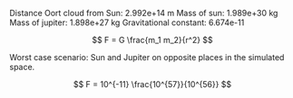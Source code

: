 Distance Oort cloud from Sun: 2.992e+14 m
Mass of sun: 1.989e+30 kg
Mass of jupiter: 1.898e+27 kg
Gravitational constant: 6.674e-11

$$
F = G \frac{m_1 m_2}{r^2}
$$

Worst case scenario: Sun and Jupiter on opposite places in the simulated space.

$$
F = 10^{-11} \frac{10^{57}}{10^{56}}
$$
